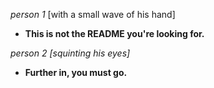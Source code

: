 _person 1_ [with a small wave of his hand]
- **This is not the README you're looking for.**

_person 2_ _[squinting his eyes]_
- **Further in, you must go.**
